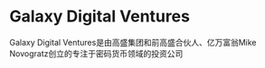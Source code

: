 # Galaxy Digital Ventures

Galaxy Digital Ventures是由高盛集团和前高盛合伙人、亿万富翁Mike Novogratz创立的专注于密码货币领域的投资公司

